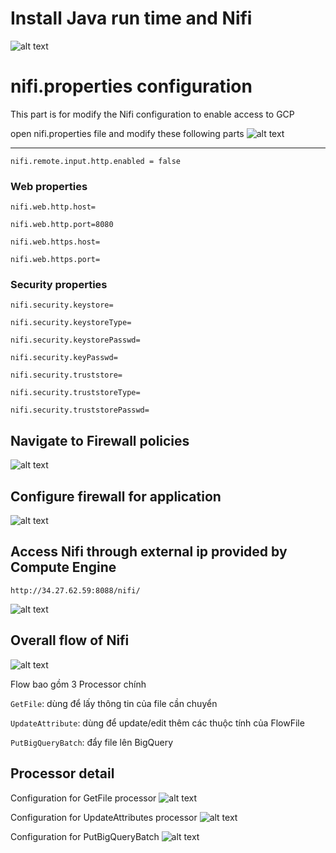 # Install Java run time and Nifi
![alt text](images/image.png)

# nifi.properties configuration
This part is for modify the Nifi configuration to enable access to GCP

open nifi.properties file and modify these following parts
![alt text](images/nifi.properties.png)

---------------------------------------
`nifi.remote.input.http.enabled = false`

### Web properties
`nifi.web.http.host=`

`nifi.web.http.port=8080`

`nifi.web.https.host=`

`nifi.web.https.port=`

### Security properties

`nifi.security.keystore=`

`nifi.security.keystoreType=`

`nifi.security.keystorePasswd=`

`nifi.security.keyPasswd=`

`nifi.security.truststore=`

`nifi.security.truststoreType=`

`nifi.security.truststorePasswd=`

<!-- Setup firewall for the application -->
## Navigate to Firewall policies
![alt text](images/where_to_find_firewall.png)

## Configure firewall for application
![alt text](images/firewall_configure.png)

## Access Nifi through external ip provided by Compute Engine

`http://34.27.62.59:8088/nifi/`

![alt text](images/Nifi.png)

## Overall flow of Nifi
![alt text](images/Nifi_overall_process.png)

Flow bao gồm 3 Processor chính

`GetFile`: dùng để lấy thông tin của file cần chuyển

`UpdateAttribute`: dùng để update/edit thêm các thuộc tính của FlowFile

`PutBigQueryBatch`: đẩy file lên BigQuery

## Processor detail

Configuration for GetFile processor
![alt text](images/GetFile_config.png)

Configuration for UpdateAttributes processor
![alt text](images/UpdateAttributes_config.png)

Configuration for PutBigQueryBatch
![alt text](images/PutBigQueryBatch.png)




